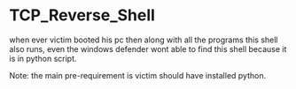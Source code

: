 # TCP_Reverse_Shell

when ever victim booted his pc then along with all the
programs this shell also runs, even the windows 
defender wont able to find this shell because it is in python script.

Note: the main pre-requirement is victim should have installed python.

